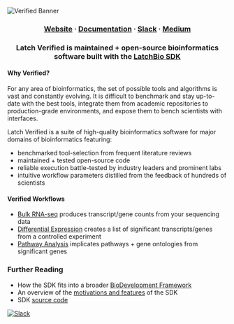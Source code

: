 ![Verified Banner](https://user-images.githubusercontent.com/31255434/182659319-f044f52a-6d75-48ec-b333-0bae053e8cd9.png)


<html>
  <h3 align="center">
  <a href="https://latch.bio/sdk">Website</a>
  <span> · </span>
  <a href="https://docs.latch.bio/">Documentation</a>
  <span> · </span>
  <a href="https://join.slack.com/t/latchbiosdk/shared_invite/zt-193ibmedi-WB6mBu2GJ2WejUHhxMOuwg">Slack</a>
  <span> · </span>
  <a href="https://latchbio.substack.com/">Medium</a>
  </h3>
</html>

<html>
  <h3 align="center">
  Latch Verified is maintained + open-source bioinformatics software built with
the <a href="https://github.com/latchbio/latch">LatchBio SDK</a>
  </h3>
</html>

#### Why Verified?

For any area of bioinformatics, the set of possible tools and algorithms is vast
and constantly evolving. It is difficult to benchmark and stay up-to-date with
the best tools, integrate them from academic repositories to production-grade
environments, and expose them to bench scientists with interfaces.

Latch Verified is a suite of high-quality bioinformatics software for major
domains of bioinformatics featuring:

  * benchmarked tool-selection from frequent literature reviews
  * maintained + tested open-source code
  * reliable execution battle-tested by industry leaders and prominent labs
  * intuitive workflow parameters distilled from the feedback of hundreds of
    scientists

#### Verified Workflows

  * [Bulk RNA-seq](https://github.com/latch-verified/bulk-rnaseq) produces transcript/gene counts from your sequencing data
  * [Differential Expression](https://github.com/latch-verified/diff-exp) creates a list of significant transcripts/genes
from a controlled experiment
  * [Pathway Analysis](https://github.com/latch-verified/pathway) implicates pathways + gene ontologies from significant
genes

### Further Reading

  * How the SDK fits into a broader [BioDevelopment Framework](https://latchbio.substack.com/p/bio-dev-fw)
  * An overview of the [motivations and features](https://latchbio.substack.com/p/the-latch-sdk) of the SDK
  * SDK [source code](https://github.com/latchbio/latch)

[![Slack](https://img.shields.io/badge/slack-join_chat-white.svg?logo=slack&style=social)](https://join.slack.com/t/latchbiosdk/shared_invite/zt-193ibmedi-WB6mBu2GJ2WejUHhxMOuwg)
